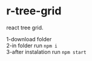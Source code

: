 # r-tree-grid
react tree grid. 

1-download folder<br>
2-in folder run <code>npm i</code><br>
3-after instalation run <code>npm start</code><br>
